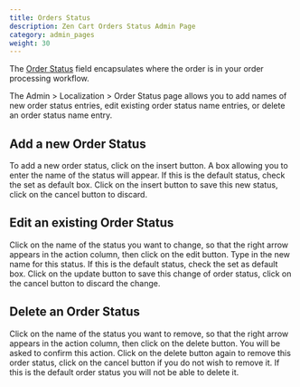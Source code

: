 ```yaml
---
title: Orders Status 
description: Zen Cart Orders Status Admin Page 
category: admin_pages
weight: 30
---
```


The [Order Status](/user/localization/orders_status) field encapsulates where 
the order is in your order processing workflow. 

The Admin > Localization > Order Status  page allows you to add names of new order status entries, edit existing order status name entries, or delete an order status name entry.

## Add a new Order Status
To add a new order status, click on the insert button. A box allowing you to enter the name of the status will appear. If this is the default status, check the set as default box. Click on the insert button to save this new status, click on the cancel button to discard.


## Edit an existing Order Status
Click on the name of the status you want to change, so that the right arrow appears in the action column, then click on the edit button. Type in the new name for this status. If this is the default status, check the set as default box. Click on the update button to save this change of order status, click on the cancel button to discard the change.


## Delete an Order Status
Click on the name of the status you want to remove, so that the right arrow appears in the action column, then click on the delete button. You will be asked to confirm this action. Click on the delete button again to remove this order status, click on the cancel button if you do not wish to remove it. If this is the default order status you will not be able to delete it.


